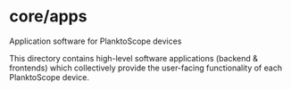 # core/apps
Application software for PlanktoScope devices

This directory contains high-level software applications (backend & frontends) which collectively
provide the user-facing functionality of each PlanktoScope device.
